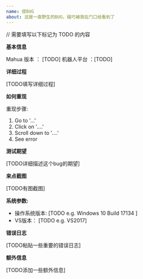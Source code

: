 ```yaml
---
name: 提BUG
about: 这是一直野生的BUG，碰巧被我在门口给看到了
---
```


// 需要填写以下标记为 TODO 的内容

**基本信息**

Mahua 版本 ： [TODO]
机器人平台 ：[TODO]

**详细过程**

[TODO填写详细过程]

**如何重现**

重现步骤:

1. Go to '...'
2. Click on '....'
3. Scroll down to '....'
4. See error

**测试期望**

[TODO详细描述这个bug的期望]

**来点截图**

[TODO有图截图]

**系统参数:**

- 操作系统版本: [TODO e.g. Windows 10 Build 17134 ]
- VS版本： [TODO e.g. VS2017]

**错误日志**

[TODO粘贴一些重要的错误日志]

**额外信息**

[TODO添加一些额外信息]
